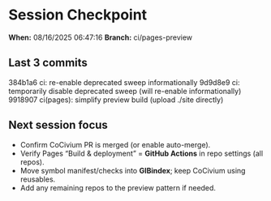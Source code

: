 # Session Checkpoint

**When:** 08/16/2025 06:47:16
**Branch:** ci/pages-preview

## Last 3 commits
384b1a6 ci: re-enable deprecated sweep informationally
9d9d8e9 ci: temporarily disable deprecated sweep (will re-enable informationally)
9918907 ci(pages): simplify preview build (upload ./site directly)

## Next session focus
- Confirm CoCivium PR is merged (or enable auto-merge).
- Verify Pages “Build & deployment” = **GitHub Actions** in repo settings (all repos).
- Move symbol manifest/checks into **GIBindex**; keep CoCivium using reusables.
- Add any remaining repos to the preview pattern if needed.




